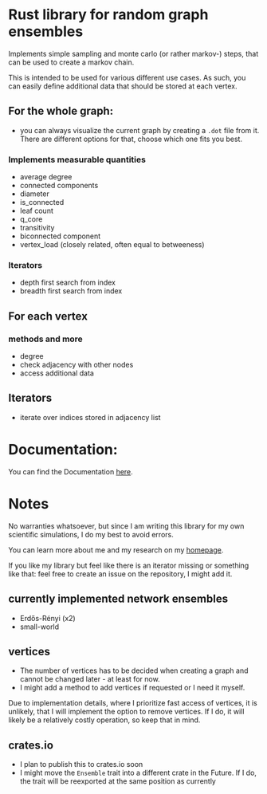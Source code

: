 # Rust library for random graph ensembles

Implements simple sampling and monte carlo (or rather markov-) steps,
that can be used to create a markov chain.

This is intended to be used for various different use cases.
As such, you can easily define additional data that should be stored at each vertex.


## For the whole graph:

* you can always visualize the current graph by creating a `.dot` file from it.
  There are different options for that, choose which one fits you best.

### Implements measurable quantities

- average degree
- connected components
- diameter
- is_connected
- leaf count
- q_core
- transitivity
- biconnected component
- vertex_load (closely related, often equal to betweeness)

### Iterators

* depth first search from index
* breadth first search from index

## For each vertex

### methods and more
* degree
* check adjacency with other nodes
* access additional data

## Iterators
* iterate over indices stored in adjacency list

# Documentation:

You can find the Documentation [here](https://pardoxa.github.io/net_ensembles/net_ensembles/).

# Notes

No warranties whatsoever, but since
I am writing this library for my own scientific simulations,
I do my best to avoid errors.

You can learn more about me and my research on my [homepage](www.yfeld.de).

If you like my library but feel like there is an iterator missing or something
like that: feel free to create an issue on the repository, I might add it.

## currently implemented network ensembles

* Erdős-Rényi (x2)
* small-world

## vertices

* The number of vertices has to be decided when creating a graph and cannot be changed later - at least for now.
* I might add a method to add vertices if requested or I need it myself.

Due to implementation details, where I prioritize fast access of vertices,
it is unlikely, that I will implement the option to remove vertices.
If I do, it will likely be a relatively costly operation, so keep that in mind.

## crates.io

* I plan to publish this to crates.io soon
* I might move the `Ensemble` trait into a different crate in the Future.
  If I do, the trait will be reexported at the same position as currently
